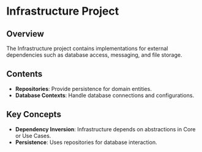 ﻿# Infrastructure Project

## Overview
The Infrastructure project contains implementations for external dependencies such as database access, messaging, and file storage.

## Contents
- **Repositories**: Provide persistence for domain entities.
- **Database Contexts**: Handle database connections and configurations.

## Key Concepts
- **Dependency Inversion**: Infrastructure depends on abstractions in Core or Use Cases.
- **Persistence**: Uses repositories for database interaction.